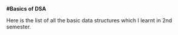 **#Basics of DSA**

Here is the list of all the basic data structures which I learnt in 2nd semester.
